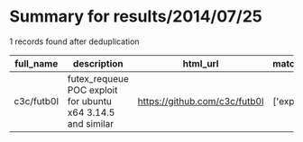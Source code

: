 
# Summary for results/2014/07/25
    
1 records found after deduplication

| full_name | description | html_url | matched_list | matched_count | pushed_at | size | stargazers_count | language | forks_count | vul_ids |
|-------------|-------------------------------------------------------------|-------------------------------|----------------|-----------------|---------------------------|--------|--------------------|------------|---------------|-----------|
| c3c/futb0l | futex_requeue POC exploit for ubuntu x64 3.14.5 and similar | https://github.com/c3c/futb0l | ['exploit'] | 1 | 2014-07-25 04:49:14+00:00 | 78 | 2 | nan | 4 | [] |
